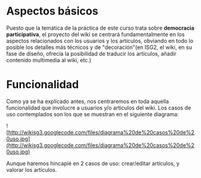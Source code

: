 # Aspectos básicos #

Puesto que la temática de la práctica de este curso trata sobre **democracia participativa**, el proyecto del wiki se centrará fundamentalmente en los aspectos relacionados con los usuarios y los artículos, obviando en todo lo posible los detalles más técnicos y de "decoración"(en ISG2, el wiki, en su fase de diseño, ofrecía la posibilidad de traducir los artículos, añadir contenido multimedia al wiki, etc.)

# Funcionalidad #

Como ya se ha explicado antes, nos centraremos en toda aquella funcionalidad que involucre a usuarios y/o artículos del wiki. Los casos de uso contemplados son los que se muestran en el siguiente diagrama:

![http://wikisg3.googlecode.com/files/diagrama%20de%20casos%20de%20uso.jpg](http://wikisg3.googlecode.com/files/diagrama%20de%20casos%20de%20uso.jpg)

Aunque haremos hincapié en 2 casos de uso: crear/editar artículos, y valorar los artículos.